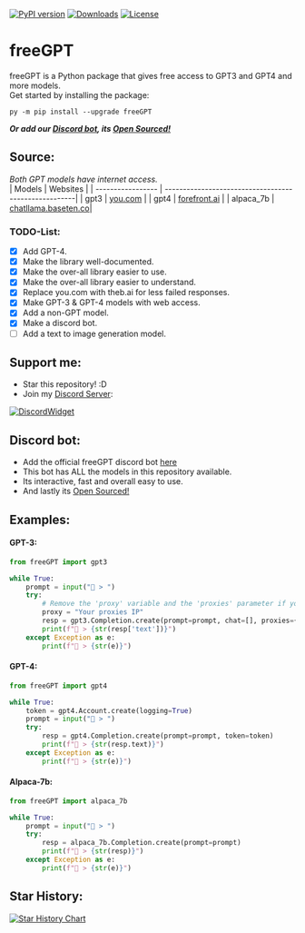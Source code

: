 [![PyPI version](https://badge.fury.io/py/freeGPT.svg)](https://badge.fury.io/py/freeGPT)
[![Downloads](https://static.pepy.tech/personalized-badge/freeGPT?period=month&units=international_system&left_color=grey&right_color=brightgreen&left_text=Downloads)](https://pepy.tech/project/freeGPT)
[![License](https://img.shields.io/badge/License-GPLv3-bright&green.svg)](LICENSE)
# freeGPT
freeGPT is a Python package that gives free access to GPT3 and GPT4 and more models.
<br>
Get started by installing the package:
```
py -m pip install --upgrade freeGPT
```
***Or add our [Discord bot](https://dsc.gg/freegpt), its [Open Sourced!](https://github.com/Ruu3f/freeGPT-discord-bot)***

## Source:
*Both GPT models have internet access.*
<br>
| Models            | Websites                                             |
| ----------------- | -----------------------------------------------------|
| gpt3              | [you.com](https://you.com)                           |
| gpt4              | [forefront.ai](https://chat.forefront.ai)            |
| alpaca_7b         | [chatllama.baseten.co](https://chatllama.baseten.co/)|

### TODO-List:
- [x] Add GPT-4.
- [x] Make the library well-documented.
- [x] Make the over-all library easier to use.
- [x] Make the over-all library easier to understand.
- [x] Replace you.com with theb.ai for less failed responses.
- [x] Make GPT-3 & GPT-4 models with web access.
- [x] Add a non-GPT model.
- [x] Make a discord bot.
- [ ] Add a text to image generation model.

## Support me:
- Star this repository! :D
- Join my [Discord Server](https://discord.gg/NcQ26PrNDp):

[![DiscordWidget](https://discordapp.com/api/guilds/1084505055476056184/widget.png?style=banner2)](https://discord.gg/NcQ26PrNDp)

## Discord bot:
- Add the official freeGPT discord bot [here](https://dsc.gg/freegpt)
- This bot has ALL the models in this repository available.
- Its interactive, fast and overall easy to use.
- And lastly its [Open Sourced!](https://github.com/Ruu3f/freeGPT-discord-bot)

## Examples:

#### GPT-3:
```python
from freeGPT import gpt3

while True:
    prompt = input("👦 > ")
    try:
        # Remove the 'proxy' variable and the 'proxies' parameter if you don't want to use a proxy.
        proxy = "Your proxies IP"
        resp = gpt3.Completion.create(prompt=prompt, chat=[], proxies={"https": "https://" + proxy})
        print(f"🤖 > {str(resp['text'])}")
    except Exception as e:
        print(f"🤖 > {str(e)}")
```
#### GPT-4:
```python
from freeGPT import gpt4

while True:
    token = gpt4.Account.create(logging=True)
    prompt = input("👦 > ")
    try:
        resp = gpt4.Completion.create(prompt=prompt, token=token)
        print(f"🤖 > {str(resp.text)}")
    except Exception as e:
        print(f"🤖 > {str(e)}")
```

#### Alpaca-7b:
```python
from freeGPT import alpaca_7b

while True:
    prompt = input("👦 > ")
    try:
        resp = alpaca_7b.Completion.create(prompt=prompt)
        print(f"🤖 > {str(resp)}")
    except Exception as e:
        print(f"🤖 > {str(e)}")
```

## Star History:
[![Star History Chart](https://api.star-history.com/svg?repos=Ruu3f/freeGPT&type=Date)](https://github.com/Ruu3f/freeGPT/stargazers)

